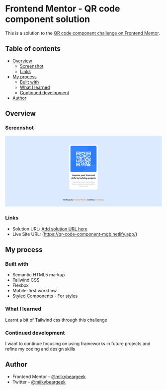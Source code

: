 # Frontend Mentor - QR code component solution

This is a solution to the [QR code component challenge on Frontend Mentor](https://www.frontendmentor.io/challenges/qr-code-component-iux_sIO_H).

## Table of contents

- [Overview](#overview)
  - [Screenshot](#screenshot)
  - [Links](#links)
- [My process](#my-process)
  - [Built with](#built-with)
  - [What I learned](#what-i-learned)
  - [Continued development](#continued-development)
- [Author](#author)

## Overview

### Screenshot

![](./public/qr-code-comp-sc.png)

### Links

- Solution URL: [Add solution URL here](https://your-solution-url.com)
- Live Site URL: (https://qr-code-component-mgb.netlify.app/)

## My process

### Built with

- Semantic HTML5 markup
- Tailwind CSS
- Flexbox
- Mobile-first workflow
- [Styled Components](https://tailwindcss.com/) - For styles

### What I learned

Learnt a bit of Tailwind css through this challenge

### Continued development

I want to continue focusing on using frameworks in future projects and refine my coding and design skills

## Author

- Frontend Mentor - [@milkybeargeek](https://www.frontendmentor.io/profile/milkybeargeek)
- Twitter - [@milkybeargeek](https://twitter.com/milkybeargeek)
